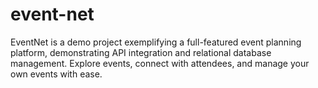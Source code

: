 # event-net
EventNet is a demo project exemplifying a full-featured event planning platform, demonstrating API integration and relational database management. Explore events, connect with attendees, and manage your own events with ease.
